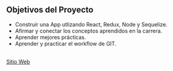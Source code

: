 ## Objetivos del Proyecto

- Construir una App utlizando React, Redux, Node y Sequelize.
- Afirmar y conectar los conceptos aprendidos en la carrera.
- Aprender mejores prácticas.
- Aprender y practicar el workflow de GIT.
<br/>
<a href='https://portafolio-pi-01.vercel.app/'>Sitio Web</a>
